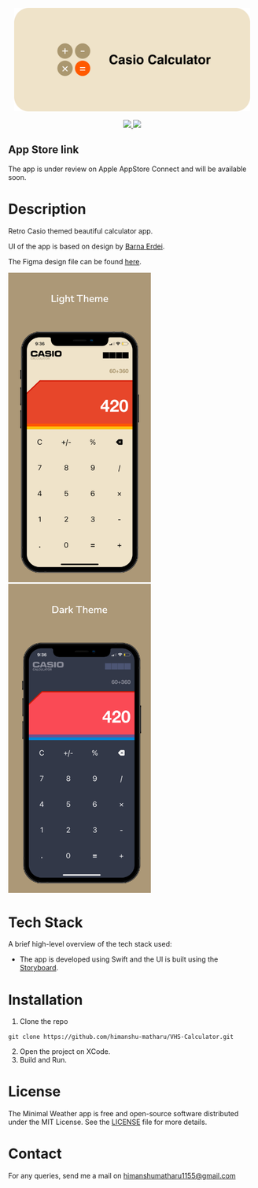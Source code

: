 <p align="center"><img src="thumbnail.png" width="480" alt="thumbnail"></p>

<div align="center">
<a href="https://github.com/himanshu-matharu/VHS-Calculator/releases">
<img src='https://img.shields.io/badge/version-1.0.0-blue'>
</a>
<a href="https://github.com/himanshu-matharu/VHS-Calculator/blob/master/LICENSE">
<img src="https://img.shields.io/badge/License-MIT-yellow.svg"/>
</a>
</div>

## App Store link
The app is under review on Apple AppStore Connect and will be available soon.

# Description
Retro Casio themed beautiful calculator app.

UI of the app is based on design by <a href="https://dribbble.com/shots/11021787-VHS-Calculator?utm_source=Clipboard_Shot&utm_campaign=erdeibarna&utm_content=VHS%20Calculator&utm_medium=Social_Share&utm_source=Clipboard_Shot&utm_campaign=erdeibarna&utm_content=VHS%20Calculator&utm_medium=Social_Share">Barna Erdei</a>.

The Figma design file can be found <a href="https://www.figma.com/file/dd6yiDU6QwOXTafNlYSDBB/VHS-Calculator-iOS-App?node-id=0%3A1">here</a>.

<div>
<img src="image1.jpeg" height="auto" width="290" alt="light_preview"/>
<img src="image2.jpeg" height="auto" width="290" alt="dark_preview"/>
</div>

# Tech Stack
A brief high-level overview of the tech stack used:
- The app is developed using Swift and the UI is built using the <a href="https://developer.apple.com/documentation/uikit/uistoryboard">Storyboard</a>.

# Installation

1. Clone the repo
```git
git clone https://github.com/himanshu-matharu/VHS-Calculator.git
```
2. Open the project on XCode.
3. Build and Run.

# License
The Minimal Weather app is free and open-source software distributed under the MIT License. See the <a href="https://github.com/himanshu-matharu/VHS-Calculator/blob/master/LICENSE">LICENSE</a> file for more details.

# Contact
For any queries, send me a mail on himanshumatharu1155@gmail.com
